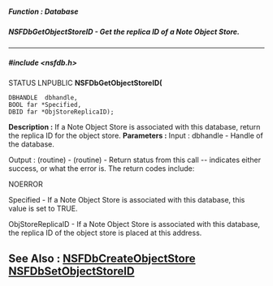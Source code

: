 ##### Function : Database
##### NSFDbGetObjectStoreID - Get the replica ID of a Note Object Store.
---
##### #include <nsfdb.h>
STATUS LNPUBLIC **NSFDbGetObjectStoreID(**

	DBHANDLE  dbhandle,
	BOOL far *Specified,
	DBID far *ObjStoreReplicaID);
**Description :**
If a Note Object Store is associated with this database, return the replica ID 
for the object store.
**Parameters :**
Input :
dbhandle  -  Handle of the database.

Output :
(routine)  -  (routine)  -  Return status from this call -- indicates either success, or what the error is.  The return codes include:

NOERROR



Specified  -  If a Note Object Store is associated with this database, this value is set to TRUE.

ObjStoreReplicaID  -  If a Note Object Store is associated with this database, the replica ID of the object store is placed at this address.

**See Also :**
[NSFDbCreateObjectStore](D:/md_files/NSFDbCreateObjectStore.md)
[NSFDbSetObjectStoreID](D:/md_files/NSFDbSetObjectStoreID.md)
---
